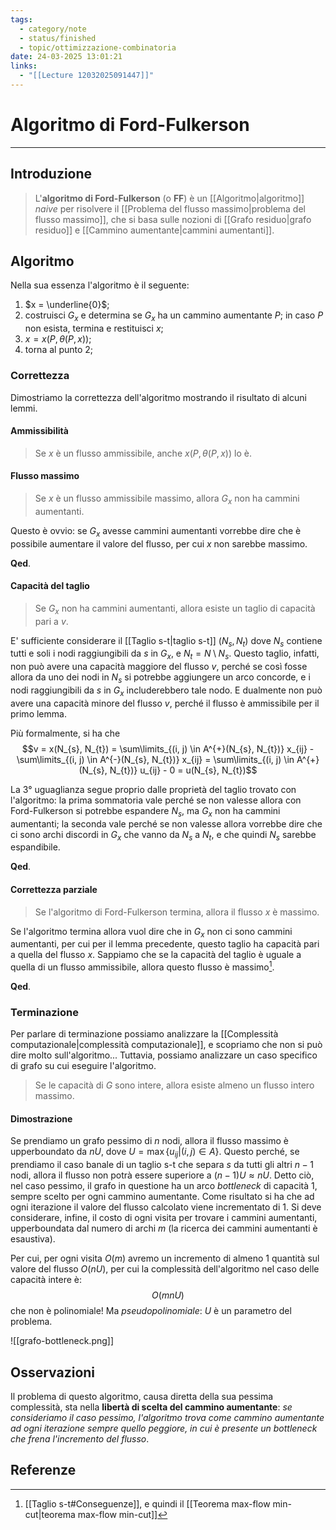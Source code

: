 ```yaml
---
tags:
  - category/note
  - status/finished
  - topic/ottimizzazione-combinatoria
date: 24-03-2025 13:01:21
links:
  - "[[Lecture 12032025091447]]"
---
```

# Algoritmo di Ford-Fulkerson
---
## Introduzione
> L'**algoritmo di Ford-Fulkerson** (o **FF**) è un [[Algoritmo|algoritmo]] _naive_ per risolvere il [[Problema del flusso massimo|problema del flusso massimo]], che si basa sulle nozioni di [[Grafo residuo|grafo residuo]] e [[Cammino aumentante|cammini aumentanti]].

## Algoritmo
Nella sua essenza l'algoritmo è il seguente:
1. $x = \underline{0}$;
2. costruisci $G_{x}$ e determina se $G_{x}$ ha un cammino aumentante $P$; in caso $P$ non esista, termina e restituisci $x$;
3. $x = x(P, \theta(P, x))$;
4. torna al punto 2;

### Correttezza
Dimostriamo la correttezza dell'algoritmo mostrando il risultato di alcuni lemmi.

#### Ammissibilità
> Se $x$ è un flusso ammissibile, anche $x(P, \theta(P, x))$ lo è.

#### Flusso massimo
> Se $x$ è un flusso ammissibile massimo, allora $G_{x}$ non ha cammini aumentanti.

Questo è ovvio: se $G_{x}$ avesse cammini aumentanti vorrebbe dire che è possibile aumentare il valore del flusso, per cui $x$ non sarebbe massimo.

**Qed**.

#### Capacità del taglio
> Se $G_{x}$ non ha cammini aumentanti, allora esiste un taglio di capacità pari a $v$.

E' sufficiente considerare il [[Taglio s-t|taglio s-t]] $(N_{s}, N_{t})$ dove $N_{s}$ contiene tutti e soli i nodi raggiungibili da $s$ in $G_{x}$, e $N_{t} = N \setminus N_{s}$. Questo taglio, infatti, non può avere una capacità maggiore del flusso $v$, perché se così fosse allora da uno dei nodi in $N_{s}$ si potrebbe aggiungere un arco concorde, e i nodi raggiungibili da $s$ in $G_{x}$ includerebbero tale nodo. E dualmente non può avere una capacità minore del flusso $v$, perché il flusso è ammissibile per il primo lemma.

Più formalmente, si ha che
$$v = x(N_{s}, N_{t}) = \sum\limits_{(i, j) \in A^{+}(N_{s}, N_{t})} x_{ij} - \sum\limits_{(i, j) \in A^{-}(N_{s}, N_{t})} x_{ij} = \sum\limits_{(i, j) \in A^{+}(N_{s}, N_{t})} u_{ij} - 0 = u(N_{s}, N_{t})$$

La 3° uguaglianza segue proprio dalle proprietà del taglio trovato con l'algoritmo: la prima sommatoria vale perché se non valesse allora con Ford-Fulkerson si potrebbe espandere $N_{s}$, ma $G_{x}$ non ha cammini aumentanti; la seconda vale perché se non valesse allora vorrebbe dire che ci sono archi discordi in $G_{x}$ che vanno da $N_{s}$ a $N_{t}$, e che quindi $N_{s}$ sarebbe espandibile.

**Qed**.

#### Correttezza parziale
> Se l'algoritmo di Ford-Fulkerson termina, allora il flusso $x$ è massimo.

Se l'algoritmo termina allora vuol dire che in $G_{x}$ non ci sono cammini aumentanti, per cui per il lemma precedente, questo taglio ha capacità pari a quella del flusso $x$. Sappiamo che se la capacità del taglio è uguale a quella di un flusso ammissibile, allora questo flusso è massimo[^1].

**Qed**.

### Terminazione
Per parlare di terminazione possiamo analizzare la [[Complessità computazionale|complessità computazionale]], e scopriamo che non si può dire molto sull'algoritmo...
Tuttavia, possiamo analizzare un caso specifico di grafo su cui eseguire l'algoritmo.

> Se le capacità di $G$ sono intere, allora esiste almeno un flusso intero massimo.

#### Dimostrazione
Se prendiamo un grafo pessimo di $n$ nodi, allora il flusso massimo è upperboundato da $nU$, dove $U = \max \{u_{ij} | (i, j) \in A\}$. Questo perché, se prendiamo il caso banale di un taglio s-t che separa $s$ da tutti gli altri $n-1$ nodi, allora il flusso non potrà essere superiore a $(n-1)U \approx nU$. Detto ciò, nel caso pessimo, il grafo in questione ha un arco _bottleneck_ di capacità 1, sempre scelto per ogni cammino aumentante. Come risultato si ha che ad ogni iterazione il valore del flusso calcolato viene incrementato di 1. Si deve considerare, infine, il costo di ogni visita per trovare i cammini aumentanti, upperboundata dal numero di archi $m$ (la ricerca dei cammini aumentanti è esaustiva).

Per cui, per ogni visita $O(m)$ avremo un incremento di almeno 1 quantità sul valore del flusso $O(nU)$, per cui la complessità dell'algoritmo nel caso delle capacità intere è:
$$O(mnU)$$
che non è polinomiale! Ma _pseudopolinomiale_: $U$ è un parametro del problema.

![[grafo-bottleneck.png]]

## Osservazioni
Il problema di questo algoritmo, causa diretta della sua pessima complessità, sta nella **libertà di scelta del cammino aumentante**: _se consideriamo il caso pessimo, l'algoritmo trova come cammino aumentante ad ogni iterazione sempre quello peggiore, in cui è presente un bottleneck che frena l'incremento del flusso_.

## Referenze

[^1]: [[Taglio s-t#Conseguenze]], e quindi il [[Teorema max-flow min-cut|teorema max-flow min-cut]]
